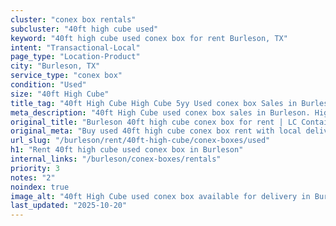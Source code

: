 ```yaml
---
cluster: "conex box rentals"
subcluster: "40ft high cube used"
keyword: "40ft high cube used conex box for rent Burleson, TX"
intent: "Transactional-Local"
page_type: "Location-Product"
city: "Burleson, TX"
service_type: "conex box"
condition: "Used"
size: "40ft High Cube"
title_tag: "40ft High Cube High Cube 5yy Used conex box Sales in Burleson | LC Container"
meta_description: "40ft High Cube used conex box sales in Burleson. High cube containers with extra height. Fast delivery, competitive pricing. Serving conex boxes area. Quote ID: B6P. Call (214) 524-4168 for your free quote today."
original_title: "Burleson 40ft high cube conex box for rent | LC Container"
original_meta: "Buy used 40ft high cube conex box rent with local delivery in Burleson, TX. LC Container — local Since 2003. Request a fast quote today."
url_slug: "/burleson/rent/40ft-high-cube/conex-boxes/used"
h1: "Rent 40ft high cube used conex box in Burleson"
internal_links: "/burleson/conex-boxes/rentals"
priority: 3
notes: "2"
noindex: true
image_alt: "40ft High Cube used conex box available for delivery in Burleson"
last_updated: "2025-10-20"
---
```


<!-- TODO: Add unique city/inventory copy, images, and internal links here. -->
